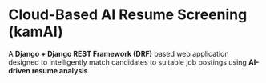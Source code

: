 # Cloud-Based AI Resume Screening (kamAI)

A **Django + Django REST Framework (DRF)** based web application designed to intelligently match candidates to suitable job postings using **AI-driven resume analysis**.  

